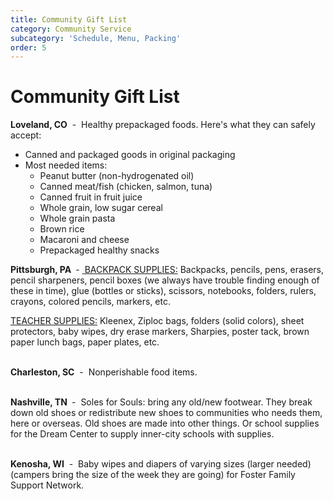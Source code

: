 ```yaml
---
title: Community Gift List
category: Community Service
subcategory: 'Schedule, Menu, Packing'
order: 5
---
```


# Community Gift List

**Loveland, CO**&nbsp; -&nbsp; Healthy prepackaged foods. Here's what they can safely accept:&nbsp;

* Canned and packaged goods in original packaging
* Most needed items:
  * Peanut butter (non-hydrogenated oil)
  * Canned meat/fish (chicken, salmon, tuna)
  * Canned fruit in fruit juice
  * Whole grain, low sugar cereal
  * Whole grain pasta
  * Brown rice
  * Macaroni and cheese
  * Prepackaged healthy snacks

**Pittsburgh, PA&nbsp;**&nbsp;-&nbsp;<u> </u><u>BACKPACK SUPPLIES:</u> Backpacks, pencils, pens, erasers, pencil sharpeners, pencil boxes (we always have trouble finding enough of these in time), glue (bottles or sticks), scissors, notebooks, folders, rulers, crayons, colored pencils, markers, etc.

<u>TEACHER SUPPLIES:</u> Kleenex, Ziploc bags, folders (solid colors), sheet protectors, baby wipes, dry erase markers, Sharpies, poster tack, brown paper lunch bags, paper plates, etc.&nbsp;<br>&nbsp;

**Charleston, SC**&nbsp; -&nbsp; Nonperishable food items.<br>&nbsp;

**Nashville, TN&nbsp;**&nbsp;-&nbsp; Soles for Souls: bring any old/new footwear. They break down old shoes or redistribute new shoes to communities who needs them, here or overseas. Old shoes are made into other things. Or school supplies for the Dream Center to supply inner-city schools with supplies.<br>&nbsp;

**Kenosha, WI** &nbsp;-&nbsp; Baby wipes and diapers of varying sizes (larger needed) (campers bring the size of the week they are going) for Foster Family Support Network.<br>&nbsp;
